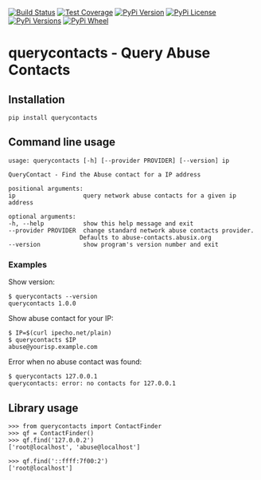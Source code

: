 [![Build Status](https://img.shields.io/travis/abusix/querycontacts/master.svg)](https://travis-ci.org/abusix/querycontacts)
[![Test Coverage](https://img.shields.io/coveralls/github/abusix/querycontacts/master.svg)](https://coveralls.io/github/abusix/querycontacts)
[![PyPi Version](https://img.shields.io/pypi/v/querycontacts.svg)](https://pypi.python.org/pypi/querycontacts)
[![PyPi License](https://img.shields.io/pypi/l/querycontacts.svg)](https://pypi.python.org/pypi/querycontacts)
[![PyPi Versions](https://img.shields.io/pypi/pyversions/querycontacts.svg)](https://pypi.python.org/pypi/querycontacts)
[![PyPi Wheel](https://img.shields.io/pypi/wheel/querycontacts.svg)](https://pypi.python.org/pypi/querycontacts)

# querycontacts - Query Abuse Contacts

## Installation

```
pip install querycontacts
```

## Command line usage

```
usage: querycontacts [-h] [--provider PROVIDER] [--version] ip

QueryContact - Find the Abuse contact for a IP address

positional arguments:
ip                   query network abuse contacts for a given ip address

optional arguments:
-h, --help           show this help message and exit
--provider PROVIDER  change standard network abuse contacts provider.
                    Defaults to abuse-contacts.abusix.org
--version            show program's version number and exit
```

### Examples

Show version:

```
$ querycontacts --version
querycontacts 1.0.0
```

Show abuse contact for your IP:

```
$ IP=$(curl ipecho.net/plain)
$ querycontacts $IP
abuse@yourisp.example.com
```

Error when no abuse contact was found:

```
$ querycontacts 127.0.0.1
querycontacts: error: no contacts for 127.0.0.1
```

## Library usage
```
>>> from querycontacts import ContactFinder
>>> qf = ContactFinder()
>>> qf.find('127.0.0.2')
['root@localhost', 'abuse@localhost']

>>> qf.find('::ffff:7f00:2')
['root@localhost']
```